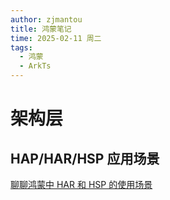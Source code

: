 ```yaml
---
author: zjmantou
title: 鸿蒙笔记
time: 2025-02-11 周二
tags:
  - 鸿蒙
  - ArkTs
---
```

# 架构层 
## HAP/HAR/HSP 应用场景
[聊聊鸿蒙中 HAR 和 HSP 的使用场景](https://blog.csdn.net/chuyouyinghe/article/details/137112624)
